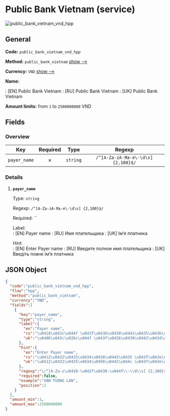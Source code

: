 
# Public Bank Vietnam (service) 
![public_bank_vietnam_vnd_hpp](https://static.openfintech.io/payment_methods/public_bank_vietnam_vnd_hpp/logo.svg?w=400&c=v0.59.26#w200)  

## General 
 
**Code:** `public_bank_vietnam_vnd_hpp` 
 
**Method:** `public_bank_vietnam` 
 [show -->](/payment-methods/public_bank_vietnam/) 
 
**Currency:** `VND` [show -->](/currencies/VND/) 
 
**Name:** 
 
:	[EN] Public Bank Vietnam 
:	[RU] Public Bank Vietnam 
:	[UK] Public Bank Vietnam 
 
**Amount limits:** from `1` to `2500000000` VND 

## Fields 

### Overview 

|Key|Required|Type|Regexp| 
|:---:|:---:|:---:|:---:| 
|`payer_name`|✗|`string`|`/^[A-Za-zА-Яа-я\-\d\s] {2,100}$/`| 
 

### Details 
 
1. **`payer_name`** 
 
	Type: `string` 
 
	Regexp: `/^[A-Za-zА-Яа-я\-\d\s] {2,100}$/` 
 
	Required: `` 
 
	Label:  
	: [EN] Payer name 
	: [RU] Имя плательщика 
	: [UK] Імʼя платника 
 
	Hint:  
	: [EN] Enter Payer name 
	: [RU] Введите полное имя плательщика 
	: [UK] Введіть повне імʼя платника 
 

## JSON Object 

```json
{
  "code":"public_bank_vietnam_vnd_hpp",
  "flow":"hpp",
  "method":"public_bank_vietnam",
  "currency":"VND",
  "fields":[
    {
      "key":"payer_name",
      "type":"string",
      "label":{
        "en":"Payer name",
        "ru":"\u0418\u043c\u044f \u043f\u043b\u0430\u0442\u0435\u043b\u044c\u0449\u0438\u043a\u0430",
        "uk":"\u0406\u043c\u02bc\u044f \u043f\u043b\u0430\u0442\u043d\u0438\u043a\u0430"
      },
      "hint":{
        "en":"Enter Payer name",
        "ru":"\u0412\u0432\u0435\u0434\u0438\u0442\u0435 \u043f\u043e\u043b\u043d\u043e\u0435 \u0438\u043c\u044f \u043f\u043b\u0430\u0442\u0435\u043b\u044c\u0449\u0438\u043a\u0430",
        "uk":"\u0412\u0432\u0435\u0434\u0456\u0442\u044c \u043f\u043e\u0432\u043d\u0435 \u0456\u043c\u02bc\u044f \u043f\u043b\u0430\u0442\u043d\u0438\u043a\u0430"
      },
      "regexp":"\/^[A-Za-z\u0410-\u042f\u0430-\u044f\\-\\d\\s] {2,100}$\/",
      "required":false,
      "example":"VAN TUONG LAN",
      "position":1
    }
  ],
  "amount_min":1,
  "amount_max":2500000000
}
```  
